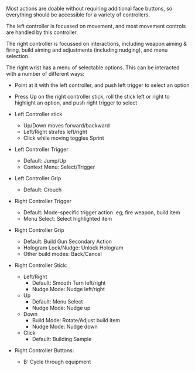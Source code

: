 Most actions are doable without requiring additional face buttons, so everything should be accessible for a variety of controllers.

The left controller is focussed on movement, and most movement controls are handled by this controller.

The right controller is focussed on interactions, including weapon aiming & firing, build aiming and adjustments (including nudging), and menu selection.

The right wrist has a menu of selectable options. This can be interacted with a number of different ways:
- Point at it with the left controller, and push left trigger to select an option
- Press Up on the right controller stick, roll the stick left or right to highlight an option, and push right trigger to select

- Left Controller stick
	- Up/Down moves forward/backward
	- Left/Right strafes left/right
	- Click while moving toggles Sprint
- Left Controller Trigger
	- Default: Jump/Up
	- Context Menu: Select/Trigger
- Left Controller Grip
	- Default: Crouch
- Right Controller Trigger
	- Default: Mode-specific trigger action. eg; fire weapon, build item
	- Menu Select: Select highlighted item
- Right Controller Grip
	- Default: Build Gun Secondary Action
	- Hologram Lock/Nudge: Unlock Hologram
	- Other build modes: Back/Cancel
- Right Controller Stick:
	- Left/Right
		- Default: Smooth Turn left/right
		- Nudge Mode: Nudge left/right
	- Up
		- Default: Menu Select
		- Nudge Mode: Nudge up
	- Down
		- Build Mode: Rotate/Adjust build item
		- Nudge Mode: Nudge down
	- Click
		- Default: Building Sample
- Right Controller Buttons:
	- B: Cycle through equipment
